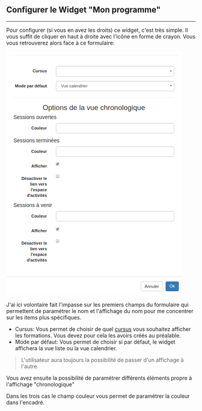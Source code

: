 ## Configurer le Widget "Mon programme"

---

Pour configurer \(si vous en avez les droits\) ce widget, c'est très simple. Il vous suffit de cliquer en haut à droite avec l'icône en forme de crayon. Vous vous retrouverez alors face à ce formulaire:

![](images/cursus-fig18.png)

J'ai ici volontaire fait l'impasse sur les premiers champs du formulaire qui permettent de paramétrer le nom et l'affichage du nom pour me concentrer sur les items plus spécifiques.

* Cursus: Vous permet de choisir de quel [cursus](/fr/admin/create-cursus.md) vous souhaitez afficher les formations. Vous devez pour cela les avoirs créés au préalable. 
* Mode par défaut: Vous permet de choisir si par défaut, le widget affichera la vue liste ou la vue calendrier. 

> L'utilisateur aura toujours la possibilité de passer d'un affichage à l'autre.

Vous avez ensuite la possibilité de paramétrer différents éléments propre à l'affichage "chronologique"

Dans les trois cas le champ couleur vous permet de paramétrer la couleur dans l'encadré.
